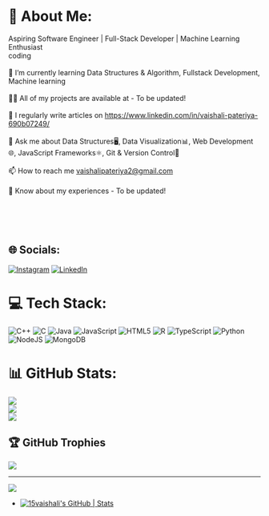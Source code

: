 # 💫 About Me:
Aspiring Software Engineer | Full-Stack Developer | Machine Learning Enthusiast<br>coding<br><br>🌱 I’m currently learning Data Structures & Algorithm, Fullstack Development, Machine learning<br><br>👨‍💻 All of my projects are available at - To be updated!<br><br>📝 I regularly write articles on https://www.linkedin.com/in/vaishali-pateriya-690b07249/<br><br>💬 Ask me about Data Structures🖥️, Data Visualization📊, Web Development🌐, JavaScript Frameworks⚛️, Git & Version Control🔧<br><br>📫 How to reach me vaishalipateriya2@gmail.com<br><br>📄 Know about my experiences - To be updated!<br><br><br><br><br>


## 🌐 Socials:
[![Instagram](https://img.shields.io/badge/Instagram-%23E4405F.svg?logo=Instagram&logoColor=white)](https://instagram.com/https://www.instagram.com/vaishali_pateriya/?next=%2F) [![LinkedIn](https://img.shields.io/badge/LinkedIn-%230077B5.svg?logo=linkedin&logoColor=white)](https://linkedin.com/in/https://www.linkedin.com/in/vaishali-pateriya-690b07249/) 

# 💻 Tech Stack:
![C++](https://img.shields.io/badge/c++-%2300599C.svg?style=for-the-badge&logo=c%2B%2B&logoColor=white) ![C](https://img.shields.io/badge/c-%2300599C.svg?style=for-the-badge&logo=c&logoColor=white) ![Java](https://img.shields.io/badge/java-%23ED8B00.svg?style=for-the-badge&logo=openjdk&logoColor=white) ![JavaScript](https://img.shields.io/badge/javascript-%23323330.svg?style=for-the-badge&logo=javascript&logoColor=%23F7DF1E) ![HTML5](https://img.shields.io/badge/html5-%23E34F26.svg?style=for-the-badge&logo=html5&logoColor=white) ![R](https://img.shields.io/badge/r-%23276DC3.svg?style=for-the-badge&logo=r&logoColor=white) ![TypeScript](https://img.shields.io/badge/typescript-%23007ACC.svg?style=for-the-badge&logo=typescript&logoColor=white) ![Python](https://img.shields.io/badge/python-3670A0?style=for-the-badge&logo=python&logoColor=ffdd54) ![NodeJS](https://img.shields.io/badge/node.js-6DA55F?style=for-the-badge&logo=node.js&logoColor=white) ![MongoDB](https://img.shields.io/badge/MongoDB-%234ea94b.svg?style=for-the-badge&logo=mongodb&logoColor=white)
# 📊 GitHub Stats:
![](https://github-readme-stats.vercel.app/api?username=15vaishali&theme=dark&hide_border=false&include_all_commits=false&count_private=false)<br/>
![](https://github-readme-streak-stats.herokuapp.com/?user=15vaishali&theme=dark&hide_border=false)<br/>
![](https://github-readme-stats.vercel.app/api/top-langs/?username=15vaishali&theme=dark&hide_border=false&include_all_commits=false&count_private=false&layout=compact)

## 🏆 GitHub Trophies
![](https://github-profile-trophy.vercel.app/?username=15vaishali&theme=radical&no-frame=false&no-bg=true&margin-w=4)

---
[![](https://visitcount.itsvg.in/api?id=15vaishali&icon=0&color=0)](https://visitcount.itsvg.in)

<!-- Proudly created with GPRM ( https://gprm.itsvg.in ) -->
- [![15vaishali's GitHub | Stats](https://stats.quine.sh/15vaishali/github?theme=dark)](https://quine.sh?utm_source=widgets&utm_campaign=15vaishali)
